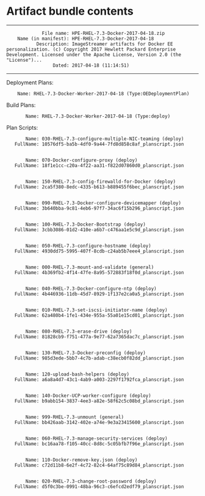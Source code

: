 # Artifact bundle contents

--------------------------------------------------------------------------------
                 File name: HPE-RHEL-7.3-Docker-2017-04-18.zip
        Name (in manifest): HPE-RHEL-7.3-Docker-2017-04-18
               Description: ImageStreamer artifacts for Docker EE personalization. (c) Copyright 2017 Hewlett Packard Enterprise Development. Licensed under the Apache License, Version 2.0 (the "License")...
                     Dated: 2017-04-18 (11:14:51)
--------------------------------------------------------------------------------

Deployment Plans:

        Name: RHEL-7.3-Docker-Worker-2017-04-18 (Type:OEDeploymentPlan)

Build Plans:

	       Name: RHEL-7.3-Docker-Worker-2017-04-18 (Type:deploy)

Plan Scripts:

	       Name: 030-RHEL-7.3-configure-multiple-NIC-teaming (deploy)
	   FullName: 10576df5-ba5b-4df0-9a44-7fd8d858c8af_planscript.json


	       Name: 070-Docker-configure-proxy (deploy)
	   FullName: 18f1e1cc-c20a-4f22-aa31-f822d07860d0_planscript.json


	       Name: 150-RHEL-7.3-config-firewalld-for-Docker (deploy)
	   FullName: 2ca5f380-8edc-4335-b613-b889455f6bec_planscript.json


	       Name: 090-RHEL-7.3-Docker-configure-devicemapper (deploy)
	   FullName: 3b640bba-9c81-4eb6-97f7-34ac6f15b296_planscript.json


	       Name: 100-RHEL-7.3-Docker-Bootstrap (deploy)
	   FullName: 3cbb3086-01d2-410e-a6b7-c476aa1e5c9d_planscript.json


	       Name: 050-RHEL-7.3-configure-hostname (deploy)
	   FullName: 4930dd75-5995-407f-8cdb-c24ab5b7eee4_planscript.json


	       Name: 000-RHEL-7.3-mount-and-validate (general)
	   FullName: 4b369fb2-4f14-47fe-8a95-572883f18f0d_planscript.json


	       Name: 040-RHEL-7.3-Docker-configure-ntp (deploy)
	   FullName: 4b446936-11db-45d7-8929-1f137e2ca0a5_planscript.json


	       Name: 010-RHEL-7.3-set-iscsi-initiator-name (deploy)
	   FullName: 62a480b4-1fe1-434e-955a-55a01e15cd01_planscript.json


	       Name: 080-RHEL-7.3-erase-drive (deploy)
	   FullName: 81828cb9-f751-477a-9e77-62a7365dac7c_planscript.json


	       Name: 130-RHEL-7.3-Docker-preconfig (deploy)
	   FullName: 985d3ede-5bb7-4c7b-adab-c38ecb0f82dd_planscript.json


	       Name: 120-upload-bash-helpers (deploy)
	   FullName: a6a8a4d7-43c1-4ab9-a003-2297f1792fca_planscript.json


	       Name: 140-Docker-UCP-worker-configure (deploy)
	   FullName: b9abb154-3837-4ee3-a82e-58f62c5c08bd_planscript.json


	       Name: 999-RHEL-7.3-unmount (general)
	   FullName: bb426aab-3142-402e-a74e-9e3a23415600_planscript.json


	       Name: 060-RHEL-7.3-manage-security-services (deploy)
	   FullName: bc16aa78-f105-40cc-8d8c-5c05bfb7f96e_planscript.json


	       Name: 110-Docker-remove-key.json (deploy)
	   FullName: c72d11b8-6e2f-4c72-82c4-64af75c89d84_planscript.json


	       Name: 020-RHEL-7.3-change-root-password (deploy)
	   FullName: d5f0c3be-0991-48ba-96c3-c6efcd2edf79_planscript.json


